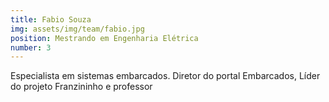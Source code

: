 ```yaml
---
title: Fabio Souza
img: assets/img/team/fabio.jpg
position: Mestrando em Engenharia Elétrica
number: 3
---
```


Especialista em sistemas embarcados. Diretor do portal
Embarcados, Líder do projeto Franzininho e professor
